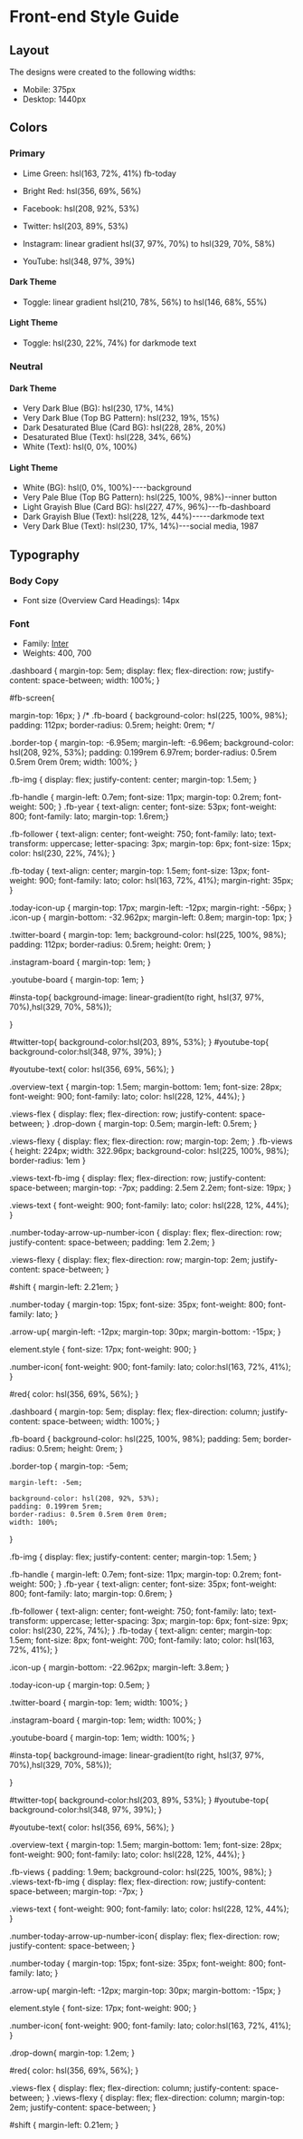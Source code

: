 # Front-end Style Guide

## Layout

The designs were created to the following widths:

- Mobile: 375px
- Desktop: 1440px

## Colors

### Primary

- Lime Green: hsl(163, 72%, 41%) fb-today
- Bright Red: hsl(356, 69%, 56%)

- Facebook: hsl(208, 92%, 53%)
- Twitter: hsl(203, 89%, 53%)
- Instagram: linear gradient hsl(37, 97%, 70%) to hsl(329, 70%, 58%)
- YouTube: hsl(348, 97%, 39%)

#### Dark Theme

- Toggle: linear gradient hsl(210, 78%, 56%) to hsl(146, 68%, 55%)

#### Light Theme

- Toggle: hsl(230, 22%, 74%) for darkmode text

### Neutral

#### Dark Theme

- Very Dark Blue (BG): hsl(230, 17%, 14%) 
- Very Dark Blue (Top BG Pattern): hsl(232, 19%, 15%)
- Dark Desaturated Blue (Card BG): hsl(228, 28%, 20%)
- Desaturated Blue (Text): hsl(228, 34%, 66%)
- White (Text): hsl(0, 0%, 100%)

#### Light Theme

- White (BG): hsl(0, 0%, 100%)----background
- Very Pale Blue (Top BG Pattern): hsl(225, 100%, 98%)--inner button
- Light Grayish Blue (Card BG): hsl(227, 47%, 96%)---fb-dashboard
- Dark Grayish Blue (Text): hsl(228, 12%, 44%)-----darkmode text
- Very Dark Blue (Text): hsl(230, 17%, 14%)---social media, 1987

## Typography

### Body Copy

- Font size (Overview Card Headings): 14px

### Font

- Family: [Inter](https://fonts.google.com/specimen/Inter)
- Weights: 400, 700


















.dashboard {
  margin-top: 5em;
  display: flex;
  flex-direction: row;
  justify-content: space-between;
  width: 100%;
}


#fb-screen{
  
  margin-top: 16px;
}
/* .fb-board {
  background-color: hsl(225, 100%, 98%);
  padding: 112px;
  border-radius: 0.5rem;
  height: 0rem; */
  
  


.border-top {
  margin-top: -6.95em;
  margin-left: -6.96em;
  background-color: hsl(208, 92%, 53%);
  padding: 0.199rem 6.97rem;
  border-radius: 0.5rem 0.5rem 0rem 0rem;
  width: 100%;
}

.fb-img {
  display: flex;
  justify-content: center;
  margin-top: 1.5em;
}

.fb-handle {
  margin-left: 0.7em;
  font-size: 11px;
  margin-top: 0.2rem;
  font-weight: 500;
}
.fb-year {
  text-align: center;
  font-size: 53px;
  font-weight: 800;
  font-family: lato;
  margin-top: 1.6rem;}

  .fb-follower {
    text-align: center;
    font-weight: 750;
    font-family: lato;
    text-transform: uppercase;
    letter-spacing: 3px;
    margin-top: 6px;
    font-size: 15px;
    color: hsl(230, 22%, 74%);
}

.fb-today {
  text-align: center;
  margin-top: 1.5em;
  font-size: 13px;
  font-weight: 900;
  font-family: lato;
  color: hsl(163, 72%, 41%);
  margin-right: 35px;
}

.today-icon-up {
  margin-top: 17px;
  margin-left: -12px;
  margin-right: -56px;
}
.icon-up {
  margin-bottom: -32.962px;
  margin-left: 0.8em;
  margin-top: 1px;
}

.twitter-board {
  margin-top: 1em;
 background-color: hsl(225, 100%, 98%);
    padding: 112px;
    border-radius: 0.5rem;
    height: 0rem;
}


.instagram-board {
margin-top: 1em;
}

.youtube-board {
margin-top: 1em;
}


#insta-top{ background-image: linear-gradient(to right, hsl(37, 97%, 70%),hsl(329, 70%, 58%));

}

#twitter-top{
background-color:hsl(203, 89%, 53%);
}
#youtube-top{
background-color:hsl(348, 97%, 39%);
}




#youtube-text{
color: hsl(356, 69%, 56%);
}


.overview-text {
  margin-top: 1.5em;
  margin-bottom: 1em;
  font-size: 28px;
  font-weight: 900;
  font-family: lato;
  color: hsl(228, 12%, 44%);
}



.views-flex {
  display: flex;
  flex-direction: row;
  justify-content: space-between;
}
.drop-down {
  margin-top: 0.5em;
  margin-left: 0.5rem;
}

.views-flexy {
  display: flex;
  flex-direction: row;
  margin-top: 2em;
}
.fb-views {
  height: 224px;
  width: 322.96px;
    background-color: hsl(225, 100%, 98%);
    border-radius: 1em
}


.views-text-fb-img {
  display: flex;
  flex-direction: row;
  justify-content: space-between;
  margin-top: -7px;
  padding: 2.5em 2.2em;
  font-size: 19px;
}


.views-text {
  font-weight: 900;
  font-family: lato;
  color: hsl(228, 12%, 44%);
}

.number-today-arrow-up-number-icon {
  display: flex;
  flex-direction: row;
  justify-content: space-between;
  padding: 1em 2.2em;
}

.views-flexy {
  display: flex;
  flex-direction: row;
  margin-top: 2em;
  justify-content: space-between;
}

#shift {
  margin-left: 2.21em;
}

.number-today {
  margin-top: 15px;
  font-size: 35px;
  font-weight: 800;
  font-family: lato;
}

.arrow-up{
  margin-left: -12px;
  margin-top: 30px;
  margin-bottom: -15px;
}

element.style {
  font-size: 17px;
  font-weight: 900;
}


.number-icon{
  font-weight: 900;
  font-family: lato;
  color:hsl(163, 72%, 41%);
}



#red{
color: hsl(356, 69%, 56%);
}


.dashboard {
    margin-top: 5em;
    display: flex;
    flex-direction: column;
    justify-content: space-between;
    width: 100%;
}


  .fb-board {
    background-color: hsl(225, 100%, 98%);
    padding: 5em;
    border-radius: 0.5rem;
    height: 0rem;
  }

  .border-top {
    margin-top: -5em;

    margin-left: -5em;

    background-color: hsl(208, 92%, 53%);
    padding: 0.199rem 5rem;
    border-radius: 0.5rem 0.5rem 0rem 0rem;
    width: 100%;
  }

  .fb-img {
    display: flex;
    justify-content: center;
    margin-top: 1.5em;
  }

  .fb-handle {
    margin-left: 0.7em;
    font-size: 11px;
    margin-top: 0.2rem;
    font-weight: 500;
  }
  .fb-year {
    text-align: center;
    font-size: 35px;
    font-weight: 800;
    font-family: lato;
    margin-top: 0.6rem;
  }

  .fb-follower {
    text-align: center;
    font-weight: 750;
    font-family: lato;
    text-transform: uppercase;
    letter-spacing: 3px;
    margin-top: 6px;
    font-size: 9px;
    color: hsl(230, 22%, 74%);
  }
  .fb-today {
    text-align: center;
    margin-top: 1.5em;
    font-size: 8px;
    font-weight: 700;
    font-family: lato;
    color: hsl(163, 72%, 41%);
  }

  .icon-up {
    margin-bottom: -22.962px;
    margin-left: 3.8em;
  }

  .today-icon-up {
    margin-top: 0.5em;
  }

  .twitter-board {
    margin-top: 1em;
    width: 100%;
}

.instagram-board {
  margin-top: 1em;
  width: 100%;
}

.youtube-board {
  margin-top: 1em;
  width: 100%;
}


#insta-top{ background-image: linear-gradient(to right, hsl(37, 97%, 70%),hsl(329, 70%, 58%));

}

#twitter-top{
  background-color:hsl(203, 89%, 53%);
}
#youtube-top{
  background-color:hsl(348, 97%, 39%);
}




#youtube-text{
  color: hsl(356, 69%, 56%);
}


.overview-text {
    margin-top: 1.5em;
    margin-bottom: 1em;
    font-size: 28px;
    font-weight: 900;
    font-family: lato;
    color: hsl(228, 12%, 44%);
}

.fb-views {
    padding: 1.9em;
    background-color: hsl(225, 100%, 98%);
}
.views-text-fb-img {
    display: flex;
    flex-direction: row;
    justify-content: space-between;
    margin-top: -7px;
}

.views-text {
    font-weight: 900;
    font-family: lato;
    color: hsl(228, 12%, 44%);
}

.number-today-arrow-up-number-icon{
    display: flex;
    flex-direction: row;
    justify-content: space-between;
}

.number-today {
    margin-top: 15px;
    font-size: 35px;
    font-weight: 800;
    font-family: lato;
}

.arrow-up{
    margin-left: -12px;
    margin-top: 30px;
    margin-bottom: -15px;
}

element.style {
    font-size: 17px;
    font-weight: 900;
}


.number-icon{
    font-weight: 900;
    font-family: lato;
    color:hsl(163, 72%, 41%);
}

.drop-down{
  margin-top: 1.2em;
}

#red{
 color: hsl(356, 69%, 56%);
}


.views-flex {
  display: flex;
  flex-direction: column;
  justify-content: space-between;
}
.views-flexy {
  display: flex;
  flex-direction: column;
  margin-top: 2em;
  justify-content: space-between;
}

#shift {
    margin-left: 0.21em;
}